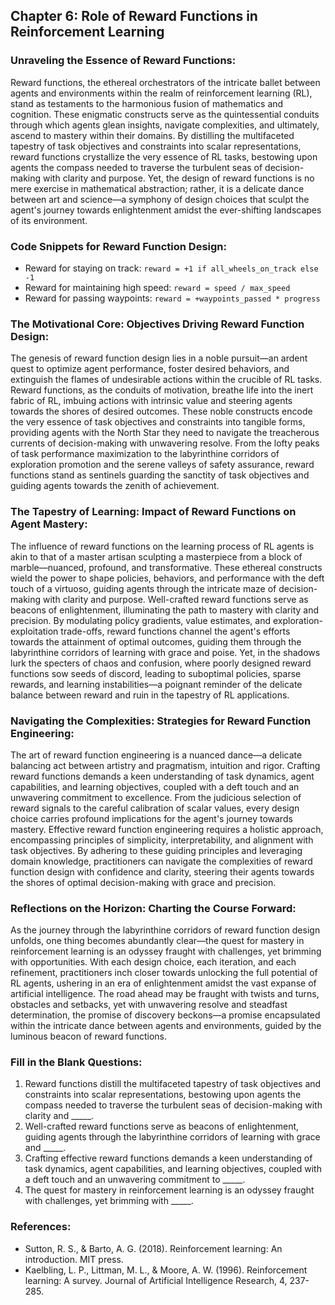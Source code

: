 ## Chapter 6: Role of Reward Functions in Reinforcement Learning

### Unraveling the Essence of Reward Functions:

Reward functions, the ethereal orchestrators of the intricate ballet between agents and environments within the realm of reinforcement learning (RL), stand as testaments to the harmonious fusion of mathematics and cognition. These enigmatic constructs serve as the quintessential conduits through which agents glean insights, navigate complexities, and ultimately, ascend to mastery within their domains. By distilling the multifaceted tapestry of task objectives and constraints into scalar representations, reward functions crystallize the very essence of RL tasks, bestowing upon agents the compass needed to traverse the turbulent seas of decision-making with clarity and purpose. Yet, the design of reward functions is no mere exercise in mathematical abstraction; rather, it is a delicate dance between art and science—a symphony of design choices that sculpt the agent's journey towards enlightenment amidst the ever-shifting landscapes of its environment.

### Code Snippets for Reward Function Design:
- Reward for staying on track: `reward = +1 if all_wheels_on_track else -1`
- Reward for maintaining high speed: `reward = speed / max_speed`
- Reward for passing waypoints: `reward = +waypoints_passed * progress`

### The Motivational Core: Objectives Driving Reward Function Design:

The genesis of reward function design lies in a noble pursuit—an ardent quest to optimize agent performance, foster desired behaviors, and extinguish the flames of undesirable actions within the crucible of RL tasks. Reward functions, as the conduits of motivation, breathe life into the inert fabric of RL, imbuing actions with intrinsic value and steering agents towards the shores of desired outcomes. These noble constructs encode the very essence of task objectives and constraints into tangible forms, providing agents with the North Star they need to navigate the treacherous currents of decision-making with unwavering resolve. From the lofty peaks of task performance maximization to the labyrinthine corridors of exploration promotion and the serene valleys of safety assurance, reward functions stand as sentinels guarding the sanctity of task objectives and guiding agents towards the zenith of achievement.

### The Tapestry of Learning: Impact of Reward Functions on Agent Mastery:

The influence of reward functions on the learning process of RL agents is akin to that of a master artisan sculpting a masterpiece from a block of marble—nuanced, profound, and transformative. These ethereal constructs wield the power to shape policies, behaviors, and performance with the deft touch of a virtuoso, guiding agents through the intricate maze of decision-making with clarity and purpose. Well-crafted reward functions serve as beacons of enlightenment, illuminating the path to mastery with clarity and precision. By modulating policy gradients, value estimates, and exploration-exploitation trade-offs, reward functions channel the agent's efforts towards the attainment of optimal outcomes, guiding them through the labyrinthine corridors of learning with grace and poise. Yet, in the shadows lurk the specters of chaos and confusion, where poorly designed reward functions sow seeds of discord, leading to suboptimal policies, sparse rewards, and learning instabilities—a poignant reminder of the delicate balance between reward and ruin in the tapestry of RL applications.

### Navigating the Complexities: Strategies for Reward Function Engineering:

The art of reward function engineering is a nuanced dance—a delicate balancing act between artistry and pragmatism, intuition and rigor. Crafting reward functions demands a keen understanding of task dynamics, agent capabilities, and learning objectives, coupled with a deft touch and an unwavering commitment to excellence. From the judicious selection of reward signals to the careful calibration of scalar values, every design choice carries profound implications for the agent's journey towards mastery. Effective reward function engineering requires a holistic approach, encompassing principles of simplicity, interpretability, and alignment with task objectives. By adhering to these guiding principles and leveraging domain knowledge, practitioners can navigate the complexities of reward function design with confidence and clarity, steering their agents towards the shores of optimal decision-making with grace and precision.

### Reflections on the Horizon: Charting the Course Forward:

As the journey through the labyrinthine corridors of reward function design unfolds, one thing becomes abundantly clear—the quest for mastery in reinforcement learning is an odyssey fraught with challenges, yet brimming with opportunities. With each design choice, each iteration, and each refinement, practitioners inch closer towards unlocking the full potential of RL agents, ushering in an era of enlightenment amidst the vast expanse of artificial intelligence. The road ahead may be fraught with twists and turns, obstacles and setbacks, yet with unwavering resolve and steadfast determination, the promise of discovery beckons—a promise encapsulated within the intricate dance between agents and environments, guided by the luminous beacon of reward functions.

### Fill in the Blank Questions:
1. Reward functions distill the multifaceted tapestry of task objectives and constraints into scalar representations, bestowing upon agents the compass needed to traverse the turbulent seas of decision-making with clarity and _____.
2. Well-crafted reward functions serve as beacons of enlightenment, guiding agents through the labyrinthine corridors of learning with grace and _____.
3. Crafting effective reward functions demands a keen understanding of task dynamics, agent capabilities, and learning objectives, coupled with a deft touch and an unwavering commitment to _____.
4. The quest for mastery in reinforcement learning is an odyssey fraught with challenges, yet brimming with _____.

### References:
- Sutton, R. S., & Barto, A. G. (2018). Reinforcement learning: An introduction. MIT press.
- Kaelbling, L. P., Littman, M. L., & Moore, A. W. (1996). Reinforcement learning: A survey. Journal of Artificial Intelligence Research, 4, 237-285.
